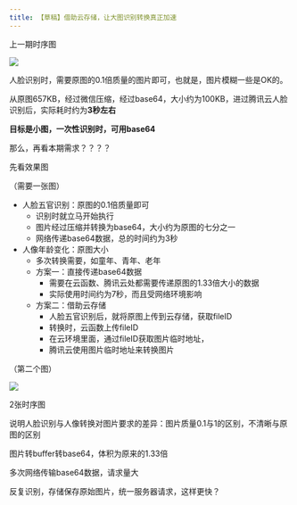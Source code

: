 ```yaml
---
title: 【草稿】借助云存储，让大图识别转换真正加速
---
```


上一期时序图

![](https://n1image.hjfile.cn/res7/2020/02/18/71aee60f54119b0f6055b150be12be1e.jpg)


人脸识别时，需要原图的0.1倍质量的图片即可，也就是，图片模糊一些是OK的。

从原图657KB，经过微信压缩，经过base64，大小约为100KB，进过腾讯云人脸识别后，实际耗时约为**3秒左右**

**目标是小图，一次性识别时，可用base64**



那么，再看本期需求？？？？

先看效果图

（需要一张图）

* 人脸五官识别：原图的0.1倍质量即可
  * 识别时就立马开始执行
  * 图片经过压缩并转换为base64，大小约为原图的七分之一
  * 网络传递base64数据，总的时间约为3秒
* 人像年龄变化：原图大小
  * 多次转换需要，如童年、青年、老年
  * 方案一：直接传递base64数据
    * 需要在云函数、腾讯云处都需要传递原图的1.33倍大小的数据
    * 实际使用时间约为7秒，而且受网络环境影响
  * 方案二：借助云存储
    * 人脸五官识别后，就将原图上传到云存储，获取fileID
    * 转换时，云函数上传fileID
    * 在云环境里面，通过fileID获取图片临时地址，
    * 腾讯云使用图片临时地址来转换图片

（第二个图）

![](https://n1image.hjfile.cn/res7/2020/02/18/71aee60f54119b0f6055b150be12be1e.jpg)




2张时序图


说明人脸识别与人像转换对图片要求的差异：图片质量0.1与1的区别，不清晰与原图的区别

图片转buffer转base64，体积为原来的1.33倍

多次网络传输base64数据，请求量大

反复识别，存储保存原始图片，统一服务器请求，这样更快？
